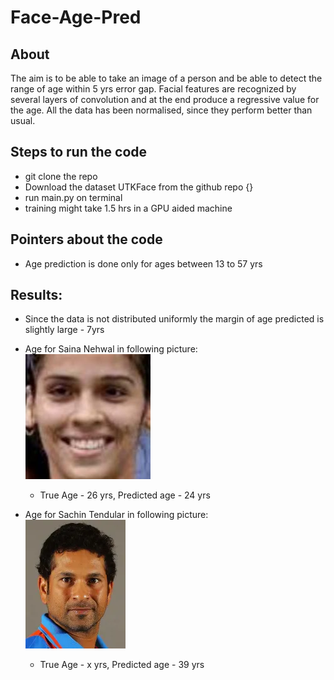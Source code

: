 # Face-Age-Pred

## About

The aim is to be able to take an image of a person and be able to detect the range of age within 5 yrs error gap. Facial features are recognized by several layers of convolution and at the end produce a regressive value for the age. All the data has been normalised, since they perform better than usual.

## Steps to run the code
- git clone the repo
- Download the dataset UTKFace from the github repo {}
- run main.py on terminal
- training might take 1.5 hrs in a GPU aided machine

## Pointers about the code
- Age prediction is done only for ages between 13 to 57 yrs

## Results:
- Since the data is not distributed uniformly the margin of age predicted is slightly large - 7yrs
- Age for Saina Nehwal in following picture:  
    ![](saina.jpg)  
  - True Age - 26 yrs, Predicted age - 24 yrs

- Age for Sachin Tendular in following picture:  
    ![](sachin.webp)
  - True Age - x yrs, Predicted age - 39 yrs

  
